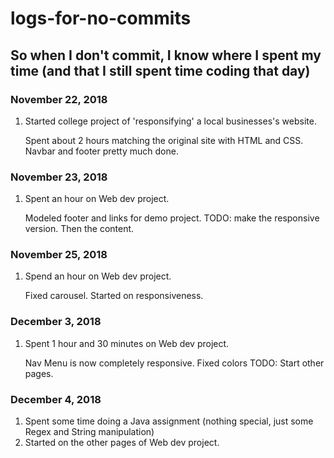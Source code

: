 # logs-for-no-commits
## So when I don't commit, I know where I spent my time (and that I still spent time coding that day)

### November 22, 2018

1. Started college project of 'responsifying' a local businesses's website.

   Spent about 2 hours matching the original site with HTML and CSS. Navbar and footer pretty much done.
   
### November 23, 2018

1. Spent an hour on Web dev project. 

   Modeled footer and links for demo project. TODO: make the responsive version. Then the content.

### November 25, 2018

1. Spend an hour on Web dev project.

   Fixed carousel. Started on responsiveness.

### December 3, 2018

1. Spent 1 hour and 30 minutes on Web dev project.

   Nav Menu is now completely responsive.
   Fixed colors
   TODO: Start other pages.
   
### December 4, 2018

1. Spent some time doing a Java assignment (nothing special, just some Regex and String manipulation)
2. Started on the other pages of Web dev project.
